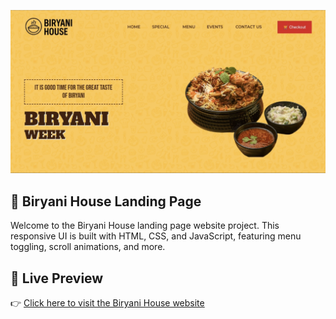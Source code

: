 
<p align="center">
  <img src="assets/biryani-preview.jpg" alt="Biryani House Preview" width="600"/>
</p>

## 🍛 Biryani House Landing Page

Welcome to the Biryani House landing page website project. This responsive UI is built with HTML, CSS, and JavaScript, featuring menu toggling, scroll animations, and more.

## 🔗 Live Preview

👉 [Click here to visit the Biryani House website](https://kramu81.github.io/Biryani-House/)
